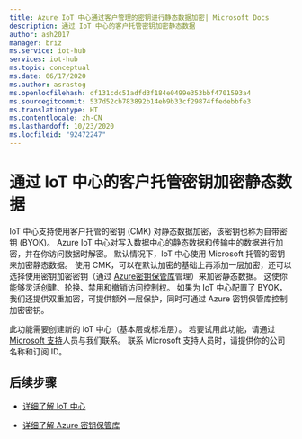 ```yaml
---
title: Azure IoT 中心通过客户管理的密钥进行静态数据加密| Microsoft Docs
description: 通过 IoT 中心的客户托管密钥加密静态数据
author: ash2017
manager: briz
ms.service: iot-hub
services: iot-hub
ms.topic: conceptual
ms.date: 06/17/2020
ms.author: asrastog
ms.openlocfilehash: df131cdc51adfd3f184e0499e353bbf4701593a4
ms.sourcegitcommit: 537d52cb783892b14eb9b33cf29874ffedebbfe3
ms.translationtype: HT
ms.contentlocale: zh-CN
ms.lasthandoff: 10/23/2020
ms.locfileid: "92472247"
---
```

# <a name="encryption-of-data-at-rest-with-customer-managed-keys-for-iot-hub"></a>通过 IoT 中心的客户托管密钥加密静态数据

IoT 中心支持使用客户托管的密钥 (CMK) 对静态数据加密，该密钥也称为自带密钥 (BYOK)。 Azure IoT 中心对写入数据中心的静态数据和传输中的数据进行加密，并在你访问数据时解密。 默认情况下，IoT 中心使用 Microsoft 托管的密钥来加密静态数据。 使用 CMK，可以在默认加密的基础上再添加一层加密，还可以选择使用密钥加密密钥（通过 [Azure密钥保管库](/key-vault/)管理）来加密静态数据。 这使你能够灵活创建、轮换、禁用和撤销访问控制权。 如果为 IoT 中心配置了 BYOK，我们还提供双重加密，可提供额外一层保护，同时可通过 Azure 密钥保管库控制加密密钥。

此功能需要创建新的 IoT 中心（基本层或标准层）。 若要试用此功能，请通过 [Microsoft 支持](https://azure.microsoft.com/support/create-ticket/)人员与我们联系。 联系 Microsoft 支持人员时，请提供你的公司名称和订阅 ID。


## <a name="next-steps"></a>后续步骤

* [详细了解 IoT 中心](/iot-hub/about-iot-hub)

* [详细了解 Azure 密钥保管库](../key-vault/general/overview.md)